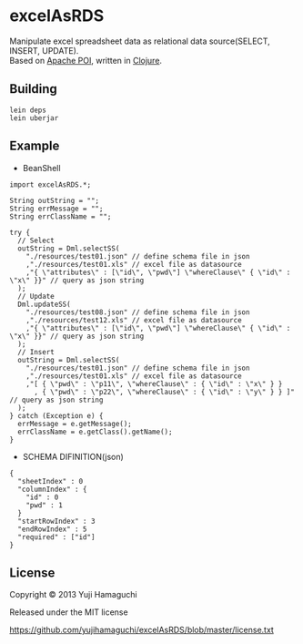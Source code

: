 # excelAsRDS

Manipulate excel spreadsheet data as relational data source(SELECT, INSERT, UPDATE).  
Based on [Apache POI](http://poi.apache.org), written in [Clojure](http://clojure.org).

## Building

    lein deps
    lein uberjar

## Example

* BeanShell

```
import excelAsRDS.*;

String outString = "";
String errMessage = "";
String errClassName = "";

try {
  // Select
  outString = Dml.selectSS(
    "./resources/test01.json" // define schema file in json
    ,"./resources/test01.xls" // excel file as datasource
    ,"{ \"attributes\" : [\"id\", \"pwd\"] \"whereClause\" { \"id\" : \"x\" }}" // query as json string
  );
  // Update
  Dml.updateSS(
    "./resources/test08.json" // define schema file in json
    ,"./resources/test12.xls" // excel file as datasource
    ,"{ \"attributes\" : [\"id\", \"pwd\"] \"whereClause\" { \"id\" : \"x\" }}" // query as json string
  );
  // Insert
  outString = Dml.selectSS(
    "./resources/test01.json" // define schema file in json
    ,"./resources/test01.xls" // excel file as datasource
    ,"[ { \"pwd\" : \"p11\", \"whereClause\" : { \"id\" : \"x\" } }
      , { \"pwd\" : \"p22\", \"whereClause\" : { \"id\" : \"y\" } } ]" // query as json string
  );
} catch (Exception e) {
  errMessage = e.getMessage();
  errClassName = e.getClass().getName();
}
```

* SCHEMA DIFINITION(json)

```
{
  "sheetIndex" : 0
  "columnIndex" : {
    "id" : 0
    "pwd" : 1
  }
  "startRowIndex" : 3
  "endRowIndex" : 5
  "required" : ["id"]
}
```

## License

Copyright © 2013 Yuji Hamaguchi

Released under the MIT license

https://github.com/yujihamaguchi/excelAsRDS/blob/master/license.txt
